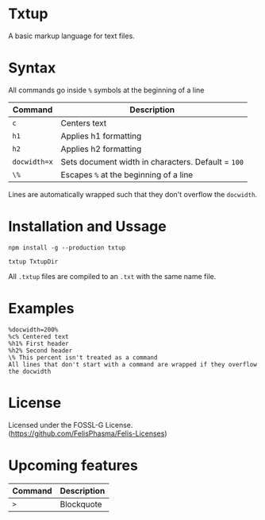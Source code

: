 # Txtup
A basic markup language for text files.

# Syntax
All commands go inside `%` symbols at the beginning of a line

Command | Description
--- | ---
`c` | Centers text
`h1` | Applies h1 formatting
`h2` | Applies h2 formatting
`docwidth=x` | Sets document width in characters. Default = `100`
`\%` | Escapes `%` at the beginning of a line

Lines are automatically wrapped such that they don't overflow the `docwidth`. 

# Installation and Ussage

```
npm install -g --production txtup

txtup TxtupDir
```

All `.txtup` files are compiled to an `.txt` with the same name file.

# Examples

```
%docwidth=200%
%c% Centered text
%h1% First header
%h2% Second header
\% This percent isn't treated as a command
All lines that don't start with a command are wrapped if they overflow the docwidth
```

# License

Licensed under the FOSSL-G License. (https://github.com/FelisPhasma/Felis-Licenses)

# Upcoming features 

Command | Description
--- | ---
`>` | Blockquote
